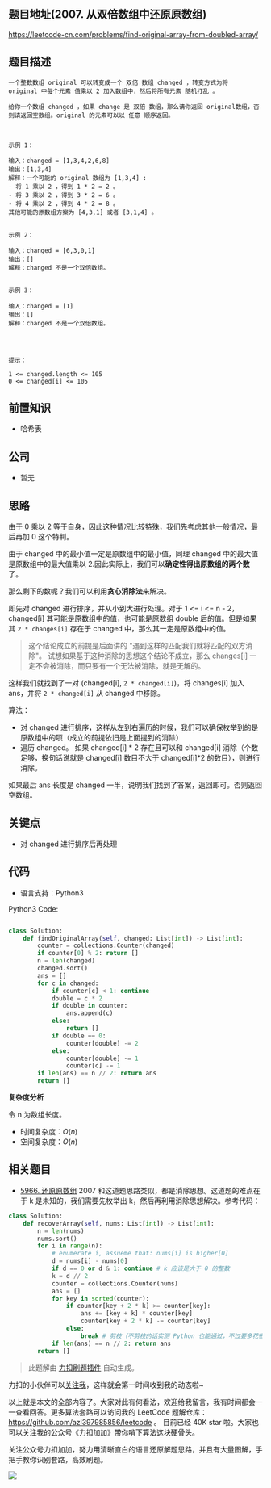 ## 题目地址(2007. 从双倍数组中还原原数组)

https://leetcode-cn.com/problems/find-original-array-from-doubled-array/

## 题目描述

```
一个整数数组 original 可以转变成一个 双倍 数组 changed ，转变方式为将 original 中每个元素 值乘以 2 加入数组中，然后将所有元素 随机打乱 。

给你一个数组 changed ，如果 change 是 双倍 数组，那么请你返回 original数组，否则请返回空数组。original 的元素可以以 任意 顺序返回。

 

示例 1：

输入：changed = [1,3,4,2,6,8]
输出：[1,3,4]
解释：一个可能的 original 数组为 [1,3,4] :
- 将 1 乘以 2 ，得到 1 * 2 = 2 。
- 将 3 乘以 2 ，得到 3 * 2 = 6 。
- 将 4 乘以 2 ，得到 4 * 2 = 8 。
其他可能的原数组方案为 [4,3,1] 或者 [3,1,4] 。


示例 2：

输入：changed = [6,3,0,1]
输出：[]
解释：changed 不是一个双倍数组。


示例 3：

输入：changed = [1]
输出：[]
解释：changed 不是一个双倍数组。


 

提示：

1 <= changed.length <= 105
0 <= changed[i] <= 105
```

## 前置知识

- 哈希表

## 公司

- 暂无

## 思路

由于 0 乘以 2 等于自身，因此这种情况比较特殊，我们先考虑其他一般情况，最后再加 0 这个特判。

由于 changed 中的最小值一定是原数组中的最小值，同理 changed 中的最大值是原数组中的最大值乘以 2.因此实际上，我们可以**确定性得出原数组的两个数**了。

那么剩下的数呢？我们可以利用**贪心消除法**来解决。

即先对 changed 进行排序，并从小到大进行处理。对于 1 <= i <= n - 2， changed[i] 其可能是原数组中的值，也可能是原数组 double 后的值。但是如果其 `2 * changes[i]` 存在于 changed 中，那么其一定是原数组中的值。

> 这个结论成立的前提是后面讲的 "遇到这样的匹配我们就将匹配的双方消除"。 试想如果基于这种消除的思想这个结论不成立，那么 changes[i] 一定不会被消除，而只要有一个无法被消除，就是无解的。

这样我们就找到了一对 (changed[i], `2 * changed[i]`)，将 changes[i] 加入 ans，并将 `2 * changed[i]` 从 changed 中移除。

算法：

- 对 changed 进行排序，这样从左到右遍历的时候，我们可以确保枚举到的是原数组中的项（成立的前提依旧是上面提到的消除）
- 遍历 changed。 如果 changed[i] * 2 存在且可以和 changed[i] 消除（个数足够，换句话说就是 changed[i] 数目不大于 changed[i]*2 的数目），则进行消除。

如果最后 ans 长度是 changed 一半，说明我们找到了答案，返回即可。否则返回空数组。

## 关键点

- 对 changed 进行排序后再处理

## 代码

- 语言支持：Python3

Python3 Code:

```python

class Solution:
    def findOriginalArray(self, changed: List[int]) -> List[int]:
        counter = collections.Counter(changed)
        if counter[0] % 2: return []
        n = len(changed)
        changed.sort()
        ans = []
        for c in changed:
            if counter[c] < 1: continue
            double = c * 2
            if double in counter:
                ans.append(c)
            else:
                return []
            if double == 0:
                counter[double] -= 2
            else:
                counter[double] -= 1
                counter[c] -= 1
        if len(ans) == n // 2: return ans
        return []

```

**复杂度分析**

令 n 为数组长度。

- 时间复杂度：$O(n)$
- 空间复杂度：$O(n)$

## 相关题目

- [5966. 还原原数组](https://leetcode-cn.com/problems/recover-the-original-array/) 2007 和这道题思路类似，都是消除思想。这道题的难点在于 k 是未知的，我们需要先枚举出 k，然后再利用消除思想解决。参考代码：

```py
class Solution:
    def recoverArray(self, nums: List[int]) -> List[int]:
        n = len(nums)
        nums.sort()
        for i in range(n):
            # enumerate i, assueme that: nums[i] is higher[0]
            d = nums[i] - nums[0]
            if d == 0 or d & 1: continue # k 应该是大于 0 的整数
            k = d // 2
            counter = collections.Counter(nums)
            ans = []
            for key in sorted(counter):
                if counter[key + 2 * k] >= counter[key]:
                    ans += [key + k] * counter[key]
                    counter[key + 2 * k] -= counter[key]
                else:
                    break # 剪枝（不剪枝的话实测 Python 也能通过，不过要多花很多时间）
            if len(ans) == n // 2: return ans
        return []
```

> 此题解由 [力扣刷题插件](https://leetcode-pp.github.io/leetcode-cheat/?tab=solution-template) 自动生成。

力扣的小伙伴可以[关注我](https://leetcode-cn.com/u/fe-lucifer/)，这样就会第一时间收到我的动态啦~

以上就是本文的全部内容了。大家对此有何看法，欢迎给我留言，我有时间都会一一查看回答。更多算法套路可以访问我的 LeetCode 题解仓库：https://github.com/azl397985856/leetcode 。 目前已经 40K star 啦。大家也可以关注我的公众号《力扣加加》带你啃下算法这块硬骨头。

关注公众号力扣加加，努力用清晰直白的语言还原解题思路，并且有大量图解，手把手教你识别套路，高效刷题。

![](https://p.ipic.vip/iv6dhk.jpg)
